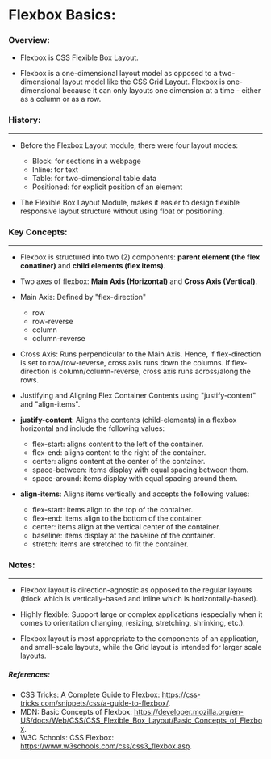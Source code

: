 # Flexbox Basics:

### Overview:

* Flexbox is CSS Flexible Box Layout.

* Flexbox is a one-dimensional layout model as opposed to a two-dimensional layout model like the CSS Grid Layout. Flexbox is one-dimensional because it can only layouts one dimension at a time - either as a column or as a row.


### History:
***

* Before the Flexbox Layout module, there were four layout modes:
    - Block: for sections in a webpage
    - Inline: for text
    - Table: for two-dimensional table data
    - Positioned: for explicit position of an element

* The Flexible Box Layout Module, makes it easier to design flexible responsive layout structure without using float or positioning.


### Key Concepts:
***

* Flexbox is structured into two (2) components: **parent element (the flex conatiner)** and **child elements (flex items)**.

* Two axes of flexbox: **Main Axis (Horizontal)** and **Cross Axis (Vertical)**.

* Main Axis: Defined by "flex-direction"
    - row
    - row-reverse
    - column
    - column-reverse

* Cross Axis: Runs perpendicular to the Main Axis. Hence, if flex-direction is set to row/row-reverse, cross axis runs down the columns. If flex-direction is column/column-reverse, cross axis runs across/along the rows.

* Justifying and Aligning Flex Container Contents using "justify-content" and "align-items".

* **justify-content**: Aligns the contents (child-elements) in a flexbox horizontal and include the following values:
    - flex-start: aligns content to the left of the container.
    - flex-end: aligns content to the right of the container.
    - center: aligns content at the center of the container.
    - space-between: items display with equal spacing between them.
    - space-around: items display with equal spacing around them.

* **align-items**: Aligns items vertically and accepts the following values:
    - flex-start: items align to the top of the container.
    - flex-end: items align to the bottom of the container.
    - center: items align at the vertical center of the container.
    - baseline: items display at the baseline of the container.
    - stretch: items are stretched to fit the container.


### Notes:
***

* Flexbox layout is direction-agnostic as opposed to the regular layouts (block which is vertically-based and inline which is horizontally-based).

* Highly flexible: Support large or complex applications (especially when it comes to orientation changing, resizing, stretching, shrinking, etc.).

* Flexbox layout is most appropriate to the components of an application, and small-scale layouts, while the Grid layout is intended for larger scale layouts.


##### References:

* CSS Tricks: A Complete Guide to Flexbox: https://css-tricks.com/snippets/css/a-guide-to-flexbox/.
* MDN: Basic Concepts of Flexbox: https://developer.mozilla.org/en-US/docs/Web/CSS/CSS_Flexible_Box_Layout/Basic_Concepts_of_Flexbox.
* W3C Schools: CSS Flexbox: https://www.w3schools.com/css/css3_flexbox.asp.
